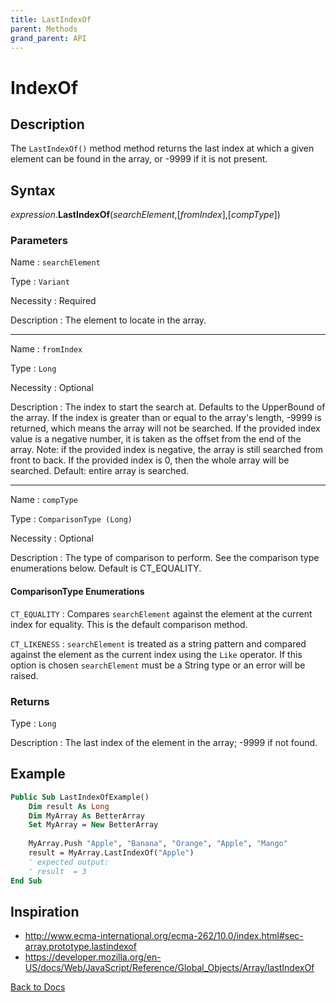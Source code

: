 ```yaml
---
title: LastIndexOf
parent: Methods
grand_parent: API
---
```


# IndexOf

## Description
The `LastIndexOf()` method method returns the last index at which a given element can be found in the array, or -9999 if it is not present. 

## Syntax

*expression*.**LastIndexOf**(*searchElement*,[*fromIndex*],[*compType*]) 

### Parameters

Name 
: `searchElement`

Type
: `Variant`

Necessity
: Required

Description
: The element to locate in the array.

---

Name 
: `fromIndex`

Type
: `Long`

Necessity
: Optional

Description
: The index to start the search at. Defaults to the UpperBound of the array. If the index is greater than or equal to the array's length, -9999 is returned, which means the array will not be searched. If the provided index value is a negative number, it is taken as the offset from the end of the array. Note: if the provided index is negative, the array is still searched from front to back. If the provided index is 0, then the whole array will be searched. Default: entire array is searched.

---

Name 
: `compType`

Type
: `ComparisonType (Long)`

Necessity
: Optional

Description
: The type of comparison to perform. See the comparison type enumerations below. Default is CT_EQUALITY.

#### ComparisonType Enumerations

`CT_EQUALITY`
: Compares `searchElement` against the element at the current index for equality. This is the default comparison method.

`CT_LIKENESS`
: `searchElement` is treated as a string pattern and compared against the element as the current index using the `Like` operator. If this option is chosen `searchElement` must be a String type or an error will be raised.


### Returns

Type
: `Long`

Description
: The last index of the element in the array; -9999 if not found.

## Example

```vb
Public Sub LastIndexOfExample()
    Dim result As Long
    Dim MyArray As BetterArray
    Set MyArray = New BetterArray
    
    MyArray.Push "Apple", "Banana", "Orange", "Apple", "Mango"
    result = MyArray.LastIndexOf("Apple")
    ' expected output:
    ' result  = 3
End Sub
```


## Inspiration
* <http://www.ecma-international.org/ecma-262/10.0/index.html#sec-array.prototype.lastindexof>
* <https://developer.mozilla.org/en-US/docs/Web/JavaScript/Reference/Global_Objects/Array/lastIndexOf>

[Back to Docs](https://senipah.github.io/VBA-Better-Array/)